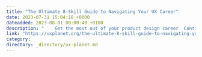 ```yaml
---
title: "The Ultimate 8-Skill Guide to Navigating Your UX Career"
date: 2023-07-31 15:04:18 +0000
dateadded: 2023-08-01 00:00:49 +0100
description: "    Get the most out of your product design career  Continue reading on UX Planet »  "
link: "https://uxplanet.org/the-ultimate-8-skill-guide-to-navigating-your-ux-career-dc2977dd265c?source=rss----819cc2aaeee0---4"
category:
directory: _directory/ux-planet.md
---
```

